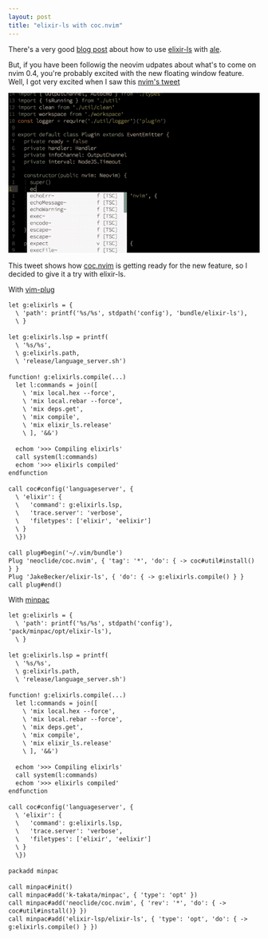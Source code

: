```yaml
---
layout: post
title: "elixir-ls with coc.nvim"
---
```


There's a very good [blog post](https://www.mitchellhanberg.com/post/2018/10/18/how-to-use-elixir-ls-with-vim/) about how to use [elixir-ls]() with [ale]().

But, if you have been followig the neovim udpates about what's to come on nvim 0.4, you're probably excited with the new floating window feature. Well, I got very excited when I saw this [nvim's tweet](https://twitter.com/Neovim/status/1101893773561348096)

![neovim-floating-window](/assets/nvim-floating-window.gif)

This tweet shows how [coc.nvim]() is getting ready for the new feature, so I decided to give it a try with elixir-ls.

With [vim-plug](https://github.com/junegunn/vim-plug)
```vimscript
let g:elixirls = {
  \ 'path': printf('%s/%s', stdpath('config'), 'bundle/elixir-ls'),
  \ }

let g:elixirls.lsp = printf(
  \ '%s/%s',
  \ g:elixirls.path,
  \ 'release/language_server.sh')

function! g:elixirls.compile(...)
  let l:commands = join([
    \ 'mix local.hex --force',
    \ 'mix local.rebar --force',
    \ 'mix deps.get',
    \ 'mix compile',
    \ 'mix elixir_ls.release'
    \ ], '&&')

  echom '>>> Compiling elixirls'
  call system(l:commands)
  echom '>>> elixirls compiled'
endfunction

call coc#config('languageserver', {
  \ 'elixir': {
  \   'command': g:elixirls.lsp,
  \   'trace.server': 'verbose',
  \   'filetypes': ['elixir', 'eelixir']
  \ }
  \})

call plug#begin('~/.vim/bundle')
Plug 'neoclide/coc.nvim', { 'tag': '*', 'do': { -> coc#util#install() } }
Plug 'JakeBecker/elixir-ls', { 'do': { -> g:elixirls.compile() } }
call plug#end()
```

With [minpac]()

```vimscript
let g:elixirls = {
  \ 'path': printf('%s/%s', stdpath('config'), 'pack/minpac/opt/elixir-ls'),
  \ }

let g:elixirls.lsp = printf(
  \ '%s/%s',
  \ g:elixirls.path,
  \ 'release/language_server.sh')

function! g:elixirls.compile(...)
  let l:commands = join([
    \ 'mix local.hex --force',
    \ 'mix local.rebar --force',
    \ 'mix deps.get',
    \ 'mix compile',
    \ 'mix elixir_ls.release'
    \ ], '&&')

  echom '>>> Compiling elixirls'
  call system(l:commands)
  echom '>>> elixirls compiled'
endfunction

call coc#config('languageserver', {
  \ 'elixir': {
  \   'command': g:elixirls.lsp,
  \   'trace.server': 'verbose',
  \   'filetypes': ['elixir', 'eelixir']
  \ }
  \})

packadd minpac

call minpac#init()
call minpac#add('k-takata/minpac', { 'type': 'opt' })
call minpac#add('neoclide/coc.nvim', { 'rev': '*', 'do': { -> coc#util#install()} })
call minpac#add('elixir-lsp/elixir-ls', { 'type': 'opt', 'do': { -> g:elixirls.compile() } })
```
